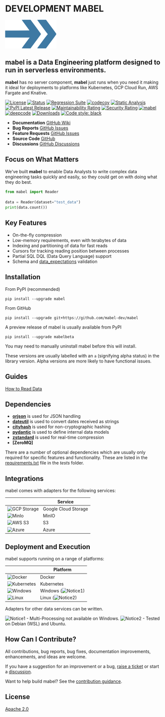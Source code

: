 # DEVELOPMENT MABEL

<img align="centre" alt="overlapping arrows" height="92" src="icons/mabel.svg" />

## mabel is a Data Engineering platform designed to run in serverless environments.

**mabel** has no server component, **mabel** just runs when you need it making it ideal
for deployments to platforms like Kubernetes, GCP Cloud Run, AWS Fargate and Knative.

[![License](https://img.shields.io/badge/License-Apache%202.0-blue.svg)](https://github.com/mabel-dev/mabel/blob/master/LICENSE)
[![Status](https://img.shields.io/badge/status-beta-yellowgreen)](https://github.com/mabel-dev/mabel)
[![Regression Suite](https://github.com/mabel-dev/mabel/actions/workflows/regression_suite.yaml/badge.svg)](https://github.com/mabel-dev/mabel/actions/workflows/regression_suite.yaml)
[![codecov](https://codecov.io/gh/mabel-dev/mabel/branch/main/graph/badge.svg?token=CYD6E4PPKR)](https://codecov.io/gh/mabl-dev/mabel)
[![Static Analysis](https://github.com/mabel-dev/mabel/actions/workflows/static_analysis.yml/badge.svg)](https://github.com/mabel-dev/mabel/actions/workflows/static_analysis.yml)
[![PyPI Latest Release](https://img.shields.io/pypi/v/mabel.svg)](https://pypi.org/project/mabel/)
[![Maintainability Rating](https://sonarcloud.io/api/project_badges/measure?project=joocer_mabel&metric=sqale_rating)](https://sonarcloud.io/dashboard?id=joocer_mabel)
[![Security Rating](https://sonarcloud.io/api/project_badges/measure?project=joocer_mabel&metric=security_rating)](https://sonarcloud.io/dashboard?id=joocer_mabel)
[![mabel](https://snyk.io/advisor/python/mabel/badge.svg)](https://snyk.io/advisor/python/mabel)
[![deepcode](https://www.deepcode.ai/api/gh/badge?key=eyJhbGciOiJIUzI1NiIsInR5cCI6IkpXVCJ9.eyJwbGF0Zm9ybTEiOiJnaCIsIm93bmVyMSI6Impvb2NlciIsInJlcG8xIjoibWFiZWwiLCJpbmNsdWRlTGludCI6ZmFsc2UsImF1dGhvcklkIjoyNTcxMiwiaWF0IjoxNjE5MjUyNzkxfQ.UtjaLJQjVxoQjesfMXuQ-tnbvJBUEzMUSJAC_neucek)](https://www.deepcode.ai/app/gh/mabel-dev/mabel/_/dashboard?utm_content=gh%2Fmabel-dev%2Fmabel)
[![Downloads](https://pepy.tech/badge/mabel)](https://pepy.tech/project/mabel)
[![Code style: black](https://img.shields.io/badge/code%20style-black-000000.svg)](https://github.com/psf/black)


- **Documentation** [GitHub Wiki](https://github.com/mabel-dev/mabel/wiki)  
- **Bug Reports** [GitHub Issues](https://github.com/mabel-dev/mabel/issues/new/choose)  
- **Feature Requests** [GitHub Issues](https://github.com/mabel-dev/mabel/issues/new/choose)  
- **Source Code**  [GitHub](https://github.com/mabel-dev/mabel)  
- **Discussions** [GitHub Discussions](https://github.com/mabel-dev/mabel/discussions)

## Focus on What Matters

We've built **mabel** to enable Data Analysts to write complex data engineering tasks
quickly and easily, so they could get on with doing what they do best.

~~~python
from mabel import Reader

data = Reader(dataset="test_data")
print(data.count())
~~~

## Key Features

-  On-the-fly compression
-  Low-memory requirements, even with terabytes of data
-  Indexing and partitioning of data for fast reads 
-  Cursors for tracking reading position between processes 
-  Partial SQL DQL (Data Query Language) support 
-  Schema and [data_expectations](https://github.com/joocer/data_expectations) validation

## Installation

From PyPI (recommended)
~~~
pip install --upgrade mabel
~~~
From GitHub
~~~
pip install --upgrade git+https://github.com/mabel-dev/mabel
~~~

A preview release of mabel is usually available from PyPI
~~~
pip install --upgrade mabelbeta
~~~
You may need to manually uninstall mabel before this will install.

These versions are usually labelled with an `a` (signifying alpha status) in the
library version. Alpha versions are more likely to have functional issues.


## Guides

[How to Read Data](https://github.com/mabel-dev/mabel/wiki/how_to_read_a_dataset)

## Dependencies

-  **[orjson](https://github.com/ijl/orjson)** is used for JSON handling
-  **[dateutil](https://dateutil.readthedocs.io/en/stable/)** is used to convert dates received as strings
-  **[cityhash](https://github.com/google/cityhash)** is used for non-cryptographic hashing
-  **[pydantic](https://pydantic-docs.helpmanual.io/)** is used to define internal data models  
-  **[zstandard](https://github.com/indygreg/python-zstandard)** is used for real-time compression
-  **[ZeroMQ]**


There are a number of optional dependencies which are usually only required for
specific features and functionality. These are listed in the
[requirements.txt](https://github.com/mabel-dev/mabel/blob/main/tests/requirements.txt)
file in the _tests_ folder.

## Integrations

mabel comes with adapters for the following services:

|   | Service |
|-- |-- |
| <img align="centre" alt="GCP Storage" height="48" src="https://raw.githubusercontent.com/mabel-dev/mabel/main/icons/gcs-logo.png" /> | Google Cloud Storage |
| <img align="centre" alt="MinIo" height="48" src="https://raw.githubusercontent.com/mabel-dev/mabel/main/icons/minio-logo.png" /> | MinIO |
| <img align="centre" alt="AWS S3" height="48" src="https://raw.githubusercontent.com/mabel-dev/mabel/main/icons/s3-logo.png" /> | S3 | 
| <img align="centre" alt="Azure" height="48" src="https://raw.githubusercontent.com/mabel-dev/mabel/main/icons/azure.svg" /> | Azure |

## Deployment and Execution

mabel supports running on a range of platforms:

|   | Platform |
|-- |-- |
| <img align="centre" alt="Docker" height="48" src="https://raw.githubusercontent.com/mabel-dev/mabel/main/icons/docker-logo.png" /> | Docker
| <img align="centre" alt="Kubernetes" height="48" src="https://raw.githubusercontent.com/mabel-dev/mabel/main/icons/kubernetes-logo.svg" /> | Kubernetes
| <img align="centre" alt="Windows" height="48" src="https://raw.githubusercontent.com/mabel-dev/mabel/main/icons/windows-logo.png" /> | Windows (<img align="centre" alt="Notice" height="12" src="https://raw.githubusercontent.com/mabel-dev/mabel/main/icons/note.svg" />1)
| <img align="centre" alt="Linux" height="48" src="https://raw.githubusercontent.com/mabel-dev/mabel/main/icons/linux-logo.jpg" /> | Linux (<img align="centre" alt="Notice" height="12" src="https://raw.githubusercontent.com/mabel-dev/mabel/main/icons/note.svg" />2)

Adapters for other data services can be written. 

<img align="centre" alt="Notice" height="12" src="https://raw.githubusercontent.com/mabel-dev/mabel/main/icons/note.svg" />1 - Multi-Processing not available on Windows.
<img align="centre" alt="Notice" height="12" src="https://raw.githubusercontent.com/mabel-dev/mabel/main/icons/note.svg" />2 - Tested on Debian (WSL) and Ubuntu.

## How Can I Contribute?

All contributions, bug reports, bug fixes, documentation improvements,
enhancements, and ideas are welcome.

If you have a suggestion for an improvement or a bug, 
[raise a ticket](https://github.com/mabel-dev/mabel/issues/new/choose) or start a
[discussion](https://github.com/mabel-dev/mabel/discussions).

Want to help build mabel? See the [contribution guidance](https://github.com/mabel-dev/mabel/blob/main/.github/CONTRIBUTING.md).

## License

[Apache 2.0](LICENSE)